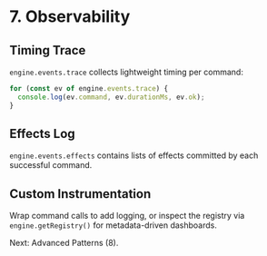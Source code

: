 # 7. Observability

## Timing Trace
`engine.events.trace` collects lightweight timing per command:
```ts
for (const ev of engine.events.trace) {
  console.log(ev.command, ev.durationMs, ev.ok);
}
```

## Effects Log
`engine.events.effects` contains lists of effects committed by each successful command.

## Custom Instrumentation
Wrap command calls to add logging, or inspect the registry via `engine.getRegistry()` for metadata-driven dashboards.

Next: Advanced Patterns (8).
